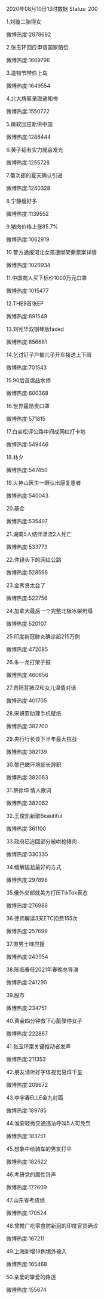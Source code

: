 2020年08月10日13时数据
Status: 200

1.刘璇二胎得女

微博热度:2878692

2.张玉环回应申请国家赔偿

微博热度:1669796

3.造物节带你上岛

微博热度:1649554

4.北大牌匾录取通知书

微博热度:1550722

5.微软回应断供中国

微博热度:1288444

6.黄子韬有实力就会发光

微博热度:1255726

7.菊次郎的夏天确认引进

微博热度:1240328

8.宁静瘦好多

微博热度:1139552

9.猪肉价格上涨85.7%

微博热度:1062919

10.警方通报河北女孩遭绑架撕票案详情

微博热度:1026934

11.中国商人买下标价1000万元口罩

微博热度:1015477

12.THE9首张EP

微博热度:891549

13.刘宪华双钢琴版faded

微博热度:856681

14.乞讨钉子户被儿子开车接送上下班

微博热度:701543

15.90后首席品水师

微博热度:600368

16.世界最昂贵口罩

微博热度:571815

17.白岩松评公路中间成网红打卡地

微博热度:549446

18.林夕

微博热度:547450

19.火神山医生一眼认出康复患者

微博热度:540043

20.基金

微博热度:535497

21.湖南5人结伴漂流2人死亡

微博热度:533773

22.你镜头下的网红公路

微博热度:528598

23.金秀贤太会了

微博热度:522756

24.加拿大最后一个完整北极冰架坍塌

微博热度:520107

25.印度新冠肺炎确诊超215万例

微博热度:472085

26.朱一龙打架子鼓

微博热度:460656

27.贵阳背猪汉和女儿温情对话

微博热度:401705

28.宋妍霏助理手机壁纸

微博热度:382700

29.央行行长谈下半年最大挑战

微博热度:382139

30.黎巴嫩环境部长辞职

微博热度:382063

31.蔡徐坤 情人歌词

微博热度:382062

32.王俊凯新歌Beautiful

微博热度:361100

33.政府已追回部分被哄抢猪肉

微博热度:330335

34.缓解尴尬最好的方式

微博热度:297898

35.俄外交部就美方打压TikTok表态

微博热度:276988

36.律师解读3天ETC扣费155次

微博热度:257699

37.直男土味应援

微博热度:243954

38.陈临春任2021年春晚总导演

微博热度:241290

39.股市

微博热度:234751

40.黄金四分钟救下心脏骤停女子

微博热度:222867

41.张玉环案关键推动者发声

微博热度:211353

42.朋友请听好字体视觉易烊千玺

微博热度:209672

43.李宇春ELLE金九封面

微博热度:189785

44.淮安轻微交通违法呼叫5人可免罚

微博热度:183751

45.想象中给骑车的男友打伞

微博热度:182622

46.考研党的魔性铃声

微博热度:172609

47.山东省考成绩

微博热度:170524

48.曾推广吃零食防新冠的印度官员确诊

微博热度:167211

49.上海新增18例境外输入

微博热度:165468

50.亲爱的挚爱的路透

微博热度:155674

